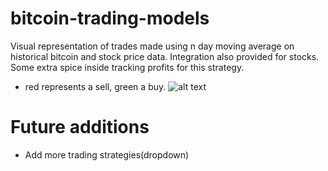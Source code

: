 # bitcoin-trading-models
Visual representation of trades made using n day moving average on historical bitcoin and stock price data. Integration also provided for stocks.
Some extra spice inside tracking profits for this strategy. 
- red represents a sell, green a buy.
![alt text](https://github.com/Stefunga/BitcoinAPI_Fun/blob/master/Screen%20Shot%202020-02-28%20at%209.55.21%20PM.png)

# Future additions
- Add more trading strategies(dropdown)

